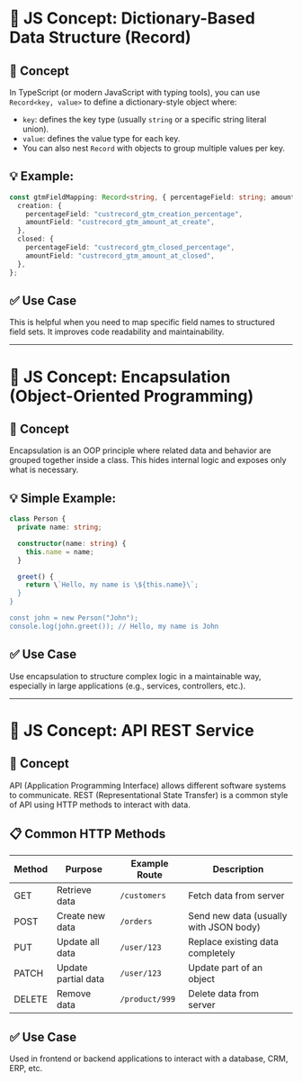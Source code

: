 # 🧠 JS Concept: Dictionary-Based Data Structure (Record)

## 🔹 Concept
In TypeScript (or modern JavaScript with typing tools), you can use `Record<key, value>` to define a dictionary-style object where:

- `key`: defines the key type (usually `string` or a specific string literal union).
- `value`: defines the value type for each key.
- You can also nest `Record` with objects to group multiple values per key.

## 💡 Example:
```ts
const gtmFieldMapping: Record<string, { percentageField: string; amountField: string }> = {
  creation: {
    percentageField: "custrecord_gtm_creation_percentage",
    amountField: "custrecord_gtm_amount_at_create",
  },
  closed: {
    percentageField: "custrecord_gtm_closed_percentage",
    amountField: "custrecord_gtm_amount_at_closed",
  },
};
```

## ✅ Use Case
This is helpful when you need to map specific field names to structured field sets. It improves code readability and maintainability.

---

# 🧠 JS Concept: Encapsulation (Object-Oriented Programming)

## 🔹 Concept
Encapsulation is an OOP principle where related data and behavior are grouped together inside a class. This hides internal logic and exposes only what is necessary.

## 💡 Simple Example:
```ts
class Person {
  private name: string;

  constructor(name: string) {
    this.name = name;
  }

  greet() {
    return \`Hello, my name is \${this.name}\`;
  }
}

const john = new Person("John");
console.log(john.greet()); // Hello, my name is John
```

## ✅ Use Case
Use encapsulation to structure complex logic in a maintainable way, especially in large applications (e.g., services, controllers, etc.).

---

# 🧠 JS Concept: API REST Service

## 🔹 Concept
API (Application Programming Interface) allows different software systems to communicate. REST (Representational State Transfer) is a common style of API using HTTP methods to interact with data.

## 📋 Common HTTP Methods

| Method | Purpose           | Example Route | Description                          |
|--------|-------------------|---------------|--------------------------------------|
| GET    | Retrieve data     | `/customers`  | Fetch data from server               |
| POST   | Create new data   | `/orders`     | Send new data (usually with JSON body) |
| PUT    | Update all data   | `/user/123`   | Replace existing data completely     |
| PATCH  | Update partial data | `/user/123` | Update part of an object             |
| DELETE | Remove data       | `/product/999`| Delete data from server              |

## ✅ Use Case
Used in frontend or backend applications to interact with a database, CRM, ERP, etc.

